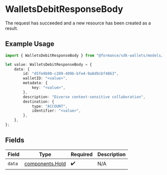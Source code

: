 # WalletsDebitResponseBody

The request has succeeded and a new resource has been created as a result.

## Example Usage

```typescript
import { WalletsDebitResponseBody } from "@formance/sdk-wallets/models/operations";

let value: WalletsDebitResponseBody = {
    data: {
        id: "d5fe9b90-c289-409b-bfe4-9a8d9cbf4863",
        walletID: "<value>",
        metadata: {
            key: "<value>",
        },
        description: "Diverse context-sensitive collaboration",
        destination: {
            type: "ACCOUNT",
            identifier: "<value>",
        },
    },
};
```

## Fields

| Field                                              | Type                                               | Required                                           | Description                                        |
| -------------------------------------------------- | -------------------------------------------------- | -------------------------------------------------- | -------------------------------------------------- |
| `data`                                             | [components.Hold](../../models/components/hold.md) | :heavy_check_mark:                                 | N/A                                                |